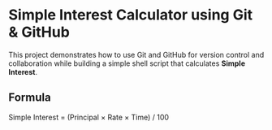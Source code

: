 # Simple Interest Calculator using Git & GitHub

This project demonstrates how to use Git and GitHub for version control and collaboration while building a simple shell script that calculates **Simple Interest**.

## Formula
Simple Interest = (Principal × Rate × Time) / 100


